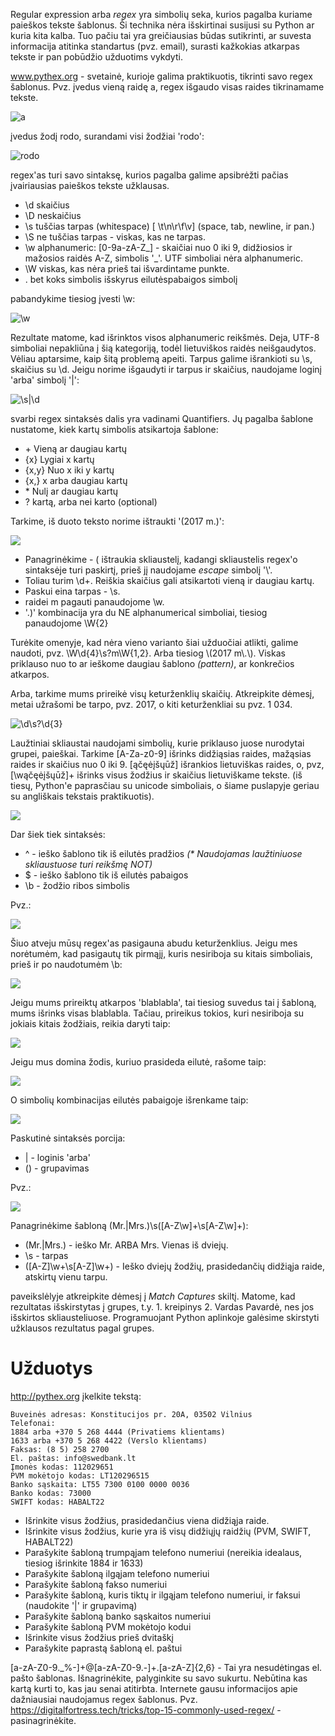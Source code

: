 Regular expression arba *regex* yra simbolių seka, kurios pagalba kuriame paieškos tekste šablonus. 
Ši technika nėra išskirtinai susijusi su Python ar kuria kita kalba. Tuo pačiu tai yra greičiausias būdas sutikrinti, 
ar suvesta informacija atitinka standartus (pvz. email), surasti kažkokias atkarpas tekste ir pan pobūdžio 
užduotims vykdyti.

www.pythex.org - svetainė, kurioje galima praktikuotis, tikrinti savo regex šablonus. Pvz. įvedus vieną raidę a, regex
išgaudo visas raides tikrinamame tekste.

![a](https://github.com/robotautas/kursas/blob/master/RegEx/01a.png)

įvedus žodį rodo, surandami visi žodžiai 'rodo':

![rodo](https://github.com/robotautas/kursas/blob/master/RegEx/02rodo.png)

regex'as turi savo sintaksę, kurios pagalba galime apsibrėžti pačias įvairiausias paieškos tekste užklausas.

* \d	skaičius
* \D	neskaičius
* \s	tuščias tarpas (whitespace) [ \t\n\r\f\v] (space, tab, newline, ir pan.)
* \S	ne tuščias tarpas - viskas, kas ne tarpas.
* \w	alphanumeric: [0-9a-zA-Z_] - skaičiai nuo 0 iki 9, didžiosios ir mažosios raidės A-Z, simbolis '_'.
UTF simboliai nėra alphanumeric.
* \W	viskas, kas nėra prieš tai išvardintame punkte. 
* .     bet koks simbolis išskyrus eilutėspabaigos simbolį

pabandykime tiesiog įvesti \w:

![\w](https://github.com/robotautas/kursas/blob/master/RegEx/03%5Cw.png)

Rezultate matome, kad išrinktos visos alphanumeric reikšmės. 
Deja, UTF-8 simboliai nepakliūna į šią kategoriją, todėl lietuviškos raidės neišgaudytos. 
Vėliau aptarsime, kaip šitą problemą apeiti. Tarpus galime išrankioti su \s, skaičius su \d. 
Jeigu norime išgaudyti ir tarpus ir skaičius, naudojame loginį 'arba' simbolį '|':

![\s|\d](https://github.com/robotautas/kursas/blob/master/RegEx/04%5Cs%7C%5Cd.png)

svarbi regex sintaksės dalis yra vadinami Quantifiers. Jų pagalba šablone nustatome, kiek 
kartų simbolis atsikartoja šablone:

* \+    Vieną ar daugiau kartų
* {x}   Lygiai x kartų
* {x,y} Nuo x iki y kartų
* {x,}  x arba daugiau kartų
* \*    Nulį ar daugiau kartų
* ?     kartą, arba nei karto (optional)


Tarkime, iš duoto teksto norime ištraukti '(2017 m.)':

![](https://github.com/robotautas/kursas/blob/master/RegEx/05.png)

* Panagrinėkime - \( ištraukia skliaustelį, kadangi skliaustelis regex'o sintaksėje turi paskirtį, 
prieš jį naudojame *escape* simbolį '\\'.
* Toliau turim \d+. Reiškia skaičius gali atsikartoti vieną ir daugiau kartų.
* Paskui eina tarpas - \s.
* raidei m pagauti panaudojome \w.
* '.)'  kombinacija yra du NE alphanumerical simboliai, tiesiog panaudojome \W{2}

Turėkite omenyje, kad nėra vieno varianto šiai užduočiai atlikti, galime naudoti, pvz. \W\d{4}\s?m\W{1,2}. Arba 
tiesiog \\(2017 m\\.\\). Viskas priklauso nuo to ar ieškome daugiau šablono *(pattern)*, ar konkrečios atkarpos.


Arba, tarkime mums prireikė visų keturženklių skaičių. Atkreipkite dėmesį, metai užrašomi be tarpo, pvz. 2017, o kiti 
keturženkliai su pvz. 1 034.

![\d\s?\d{3}](https://github.com/robotautas/kursas/blob/master/RegEx/06%5Cd%5Cs%3F%5Cd%7B3%7D.png)

Laužtiniai skliaustai naudojami simbolių, kurie priklauso juose nurodytai grupei, paieškai. Tarkime [A-Za-z0-9] 
išrinks didžiąsias raides, mažąsias raides ir skaičius nuo 0 iki 9. [ąčęėįšųūž] išrankios lietuviškas raides, o, pvz, 
[\wąčęėįšųūž]+ išrinks visus žodžius ir skaičius lietuviškame tekste. (iš tiesų, Python'e paprasčiau su unicode simboliais, 
o šiame puslapyje geriau su angliškais tekstais praktikuotis).

![](https://github.com/robotautas/kursas/blob/master/RegEx/07skliaustai.png)

Dar šiek tiek sintaksės:
* ^ - ieško šablono tik iš eilutės pradžios *(\* Naudojamas laužtiniuose skliaustuose turi reikšmę NOT)*
* $ - ieško šablono tik iš eilutės pabaigos
* \b - žodžio ribos simbolis

Pvz.:

![](https://github.com/robotautas/kursas/blob/master/RegEx/08d4.png)

Šiuo atveju mūsų regex'as pasigauna abudu keturženklius. Jeigu mes norėtumėm, kad pasigautų tik pirmąjį, 
kuris nesiriboja su kitais simboliais, prieš ir po naudotumėm \b:

![](https://github.com/robotautas/kursas/blob/master/RegEx/09.png)

Jeigu mums prireiktų atkarpos 'blablabla', tai tiesiog suvedus tai į šabloną, mums išrinks visas blablabla. 
Tačiau, prireikus tokios, kuri nesiriboja su jokiais kitais žodžiais, reikia daryti taip:

![](https://github.com/robotautas/kursas/blob/master/RegEx/10blablabla.png)

Jeigu mus domina žodis, kuriuo prasideda eilutė, rašome taip:


![](https://github.com/robotautas/kursas/blob/master/RegEx/11%5Eblablabla.png)

O simbolių kombinacijas eilutės pabaigoje išrenkame taip:

![](https://github.com/robotautas/kursas/blob/master/RegEx/11blablabla%24.png)

Paskutinė sintaksės porcija:

* | - loginis 'arba'
* () - grupavimas


Pvz.:

![](https://github.com/robotautas/kursas/blob/master/RegEx/12mrmrs.png)

Panagrinėkime šabloną (Mr.|Mrs.)\s([A-Z\w]+\s[A-Z\w]+):
* (Mr.|Mrs.) - ieško Mr. ARBA Mrs. Vienas iš dviejų.
* \s - tarpas
* ([A-Z]\w+\s[A-Z]\w+) - Ieško dviejų žodžių, prasidedančių didžiąja raide, atskirtų vienu tarpu.

paveikslėlyje atkreipkite dėmesį į *Match Captures* skiltį. Matome, kad rezultatas išskirstytas į grupes, 
t.y. 1. kreipinys 2. Vardas Pavardė, nes jos išskirtos skliausteliuose. Programuojant Python aplinkoje galėsime
skirstyti užklausos rezultatus pagal grupes.

# Užduotys

http://pythex.org įkelkite tekstą:
```
Buveinės adresas: Konstitucijos pr. 20A, 03502 Vilnius
Telefonai:
1884 arba +370 5 268 4444 (Privatiems klientams)
1633 arba +370 5 268 4422 (Verslo klientams)
Faksas: (8 5) 258 2700
El. paštas: info@swedbank.lt
Įmonės kodas: 112029651
PVM mokėtojo kodas: LT120296515
Banko sąskaita: LT55 7300 0100 0000 0036
Banko kodas: 73000
SWIFT kodas: HABALT22
```
* Išrinkite visus žodžius, prasidedančius viena didžiąja raide.
* Išrinkite visus žodžius, kurie yra iš visų didžiųjų raidžių (PVM, SWIFT, HABALT22)
* Parašykite šabloną trumpąjam telefono numeriui (nereikia idealaus, tiesiog išrinkite 1884 ir 1633)
* Parašykite šabloną ilgąjam telefono numeriui
* Parašykite šabloną fakso numeriui
* Parašykite šabloną, kuris tiktų ir ilgąjam telefono numeriui, ir faksui (naudokite '|' ir grupavimą)
* Parašykite šabloną banko sąskaitos numeriui
* Parašykite šabloną PVM mokėtojo kodui
* Išrinkite visus žodžius prieš dvitaškį
* Parašykite paprastą šabloną el. paštui

[a-zA-Z0-9._%-]+@[a-zA-Z0-9.-]+\.[a-zA-Z]{2,6} - Tai yra nesudėtingas el. pašto šablonas. Išnagrinėkite, palyginkite su savo sukurtu.
Nebūtina kas kartą kurti to, kas jau senai atitirbta. Internete gausu informacijos apie dažniausiai naudojamus regex šablonus. Pvz. https://digitalfortress.tech/tricks/top-15-commonly-used-regex/ - pasinagrinėkite.

